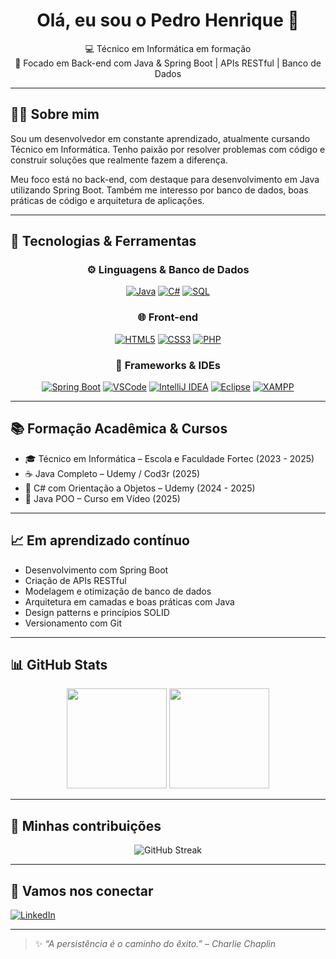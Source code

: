 <h1 align="center">Olá, eu sou o Pedro Henrique 👋</h1>

<p align="center">
  💻 Técnico em Informática em formação <br/>
  🚀 Focado em Back-end com Java & Spring Boot | APIs RESTful | Banco de Dados
</p>

<p align="center">
</p>

---

## 👨‍💻 Sobre mim

Sou um desenvolvedor em constante aprendizado, atualmente cursando Técnico em Informática. Tenho paixão por resolver problemas com código e construir soluções que realmente fazem a diferença.

Meu foco está no back-end, com destaque para desenvolvimento em Java utilizando Spring Boot. Também me interesso por banco de dados, boas práticas de código e arquitetura de aplicações.

---

## 🚀 Tecnologias & Ferramentas

<div align="center">

### ⚙️ Linguagens & Banco de Dados

[![Java](https://img.shields.io/badge/Java-ED8B00?style=for-the-badge&logo=java&logoColor=white)](https://www.java.com/)
[![C#](https://img.shields.io/badge/C%23-239120?style=for-the-badge&logo=c-sharp&logoColor=white)](https://docs.microsoft.com/dotnet/csharp/)
[![SQL](https://img.shields.io/badge/SQL-003B57?style=for-the-badge&logo=mysql&logoColor=white)](https://www.mysql.com/)

### 🌐 Front-end

[![HTML5](https://img.shields.io/badge/HTML-E34F26?style=for-the-badge&logo=html5&logoColor=white)](https://developer.mozilla.org/en-US/docs/Web/HTML)
[![CSS3](https://img.shields.io/badge/CSS-1572B6?style=for-the-badge&logo=css3&logoColor=white)](https://developer.mozilla.org/en-US/docs/Web/CSS)
[![PHP](https://img.shields.io/badge/PHP-777BB4?style=for-the-badge&logo=php&logoColor=white)](https://www.php.net/)

### 🧰 Frameworks & IDEs

[![Spring Boot](https://img.shields.io/badge/SpringBoot-6DB33F?style=for-the-badge&logo=spring-boot&logoColor=white)](https://spring.io/)
[![VSCode](https://img.shields.io/badge/VSCode-007ACC?style=for-the-badge&logo=visual-studio-code&logoColor=white)](https://code.visualstudio.com/)
[![IntelliJ IDEA](https://img.shields.io/badge/IntelliJ-000000?style=for-the-badge&logo=intellij-idea&logoColor=white)](https://www.jetbrains.com/idea/)
[![Eclipse](https://img.shields.io/badge/Eclipse-2C2255?style=for-the-badge&logo=eclipse&logoColor=white)](https://www.eclipse.org/)
[![XAMPP](https://img.shields.io/badge/XAMPP-FB7A24?style=for-the-badge&logo=xampp&logoColor=white)](https://www.apachefriends.org/)

</div>

---

## 📚 Formação Acadêmica & Cursos

- 🎓 Técnico em Informática – Escola e Faculdade Fortec (2023 - 2025)  
- ☕ Java Completo – Udemy / Cod3r (2025)  
- 🔷 C# com Orientação a Objetos – Udemy (2024 - 2025)  
- 🚀 Java POO – Curso em Vídeo (2025)  

---

## 📈 Em aprendizado contínuo

- Desenvolvimento com Spring Boot  
- Criação de APIs RESTful  
- Modelagem e otimização de banco de dados  
- Arquitetura em camadas e boas práticas com Java  
- Design patterns e princípios SOLID  
- Versionamento com Git

---

## 📊 GitHub Stats

<div align="center">
  <img height="160em" src="https://github-readme-stats.vercel.app/api?username=Pedrohp01&show_icons=true&theme=tokyonight&include_all_commits=true&count_private=true"/>
  <img height="160em" src="https://github-readme-stats.vercel.app/api/top-langs/?username=Pedrohp01&layout=compact&theme=tokyonight"/>
</div>

---

## 📅 Minhas contribuições

<div align="center">
  <img src="https://github-readme-streak-stats.herokuapp.com/?user=Pedrohp01&theme=tokyonight" alt="GitHub Streak" />
</div>

---

## 🤝 Vamos nos conectar

[![LinkedIn](https://img.shields.io/badge/LinkedIn-blue?style=for-the-badge&logo=linkedin&logoColor=white)](https://www.linkedin.com/in/pedro-henrique-8939842ab)  

---

> ✨ *“A persistência é o caminho do êxito.” – Charlie Chaplin*
